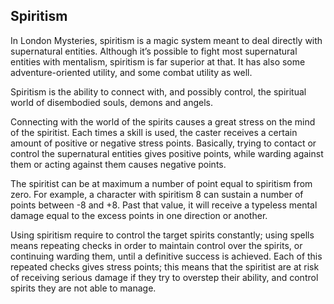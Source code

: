 ## Spiritism

In London Mysteries, spiritism is a magic system meant to deal directly with
supernatural entities. Although it’s possible to fight most supernatural
entities with mentalism, spiritism is far superior at that. It has also some
adventure-oriented utility, and some combat utility as well.

Spiritism is the ability to connect with, and possibly control, the spiritual
world of disembodied souls, demons and angels.

Connecting with the world of the spirits causes a great stress on the mind of
the spiritist. Each times a skill is used, the caster receives a certain amount
of positive or negative stress points. Basically, trying to contact or control
the supernatural entities gives positive points, while warding against them or
acting against them causes negative points.

The spiritist can be at maximum a number of point equal to spiritism from zero.
For example, a character with spiritism 8 can sustain a number of points 
between -8 and +8. Past that value, it will receive a typeless mental damage equal to
the excess points in one direction or another.

Using spiritism require to control the target spirits constantly; using spells
means repeating checks in order to maintain control over the spirits, or
continuing warding them, until a definitive success is achieved. Each of this
repeated checks gives stress points; this means that the spiritist are at risk
of receiving serious damage if they try to overstep their ability, and control
spirits they are not able to manage.
